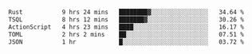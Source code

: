 <!--START_SECTION:waka-->

```txt
Rust           9 hrs 24 mins   ████████▓░░░░░░░░░░░░░░░░   34.64 %
TSQL           8 hrs 12 mins   ███████▓░░░░░░░░░░░░░░░░░   30.26 %
ActionScript   4 hrs 23 mins   ████░░░░░░░░░░░░░░░░░░░░░   16.17 %
TOML           2 hrs 2 mins    ██░░░░░░░░░░░░░░░░░░░░░░░   07.51 %
JSON           1 hr            █░░░░░░░░░░░░░░░░░░░░░░░░   03.72 %
```

<!--END_SECTION:waka-->